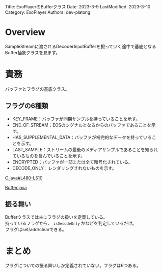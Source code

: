Title: ExoPlayerのBufferクラス
Date: 2023-3-9
LastModified: 2023-3-10
Category: ExoPlayer
Authors: dev-platong

# Overview

SampleStreamに渡されるDecoderInputBufferを掘っていく途中で基底となるBuffer抽象クラスを見ます。

# 責務

バッファとフラグの基底クラス。

## フラグの6種類

- KEY_FRAME：バッファが同期サンプルを持っていることを示す。
- END_OF_STREAM：EOSのシグナルとなるからのバッファであることを示す。
- HAS_SUPPLEMENTAL_DATA：バッファが補完的なデータを持っていることを示す。
- LAST_SAMPLE：ストリームの最後のメディアサンプルであることを知られているものを含んでいることを示す。
- ENCRYPTED：バッファが一部または全て暗号化されている。
- DECODE_ONLY：レンダリングされないものを示す。

[C.java#L480-L510](https://github.com/google/ExoPlayer/blob/r2.17.0/library%2Fcommon%2Fsrc%2Fmain%2Fjava%2Fcom%2Fgoogle%2Fandroid%2Fexoplayer2%2FC.java#L480-L510)

[Buffer.java](https://github.com/google/ExoPlayer/blob/r2.17.0/library/decoder/src/main/java/com/google/android/exoplayer2/decoder/Buffer.java)

## 振る舞い

Bufferクラスでは主にフラグの扱いを定義している。  
持っているフラグから、 `isDecodeOnly` かなどを判定しているだけ。  
フラグはset/add/clearできる。

# まとめ

フラグについての振る舞いしか定義されていない。フラグは6つある。